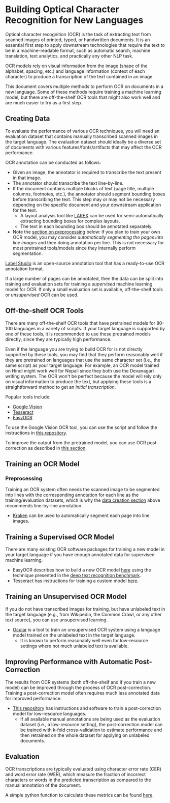 # Building Optical Character Recognition for New Languages

Optical character recognition (OCR) is the task of extracting text from scanned images of printed, typed, or handwritten documents. It is an essential first step to apply downstream technologies that require the text to be in a machine-readable format, such as automatic search, machine translation, text analytics, and practically any other NLP task.

OCR models rely on visual information from the image (shape of the alphabet, spacing, etc.) and language information (context of each character) to produce a transcription of the text contained in an image.

This document covers multiple methods to perform OCR on documents in a new language. Some of these methods require training a machine learning model, but there are off-the-shelf OCR tools that might also work well and are much easier to try as a first step.

## <a id="data"></a>Creating Data

To evaluate the performance of various OCR techniques, you will need an evaluation dataset that contains manually transcribed scanned images in the target language. The evaluation dataset should ideally be a diverse set of documents with various features/fonts/artifacts that may affect the OCR performance. 

OCR annotation can be conducted as follows:
* Given an image, the annotator is required to transcribe the text present in that image.
* The annotator should transcribe the text line-by-line.
* If the document contains multiple blocks of text (page title, multiple columns, footnotes, etc.), the annotator should segment bounding boxes before transcribing the text. This step may or may not be necessary depending on the specific document and your downstream application for the text.
    * A layout analysis tool like [LAREX](https://github.com/OCR4all/LAREX) can be used for semi-automatically extracting bounding boxes for complex layouts.
    * The text in each bounding box should be annotated separately.
* Note the [section on preprocessing](#preproc) below: if you plan to train your own OCR model, you may consider *automatically segmenting the pages into line images* and then doing annotation per line. This is not necessary for most pretrained tools/models since they internally perform segmentation.

[Label Studio](https://labelstud.io) is an open-source annotation tool that has a ready-to-use OCR annotation format.

If a large number of pages can be annotated, then the data can be split into training and evaluation sets for training a *supervised* machine learning model for OCR. If only a small evaluation set is available, off-the-shelf tools or *unsupervised* OCR can be used.


## Off-the-shelf OCR Tools

There are many off-the-shelf OCR tools that have pretrained models for 80-100 languages in a variety of scripts. If your target language is supported by one of these tools, it is recommended to use these pretrained models directly, since they are typically high performance.

Even if the language you are trying to build OCR for is not directly supported by these tools, you may find that they perform reasonably well if they are pretrained on languages that use the same character set (i.e., the same script) as your target language.
For example, an OCR model trained on Hindi might work well for Nepali since they both use the Devanagari writing system.
The OCR won't be perfect because the model will rely only on visual information to produce the text, but applying these tools is a straightforward method to get an *initial transcription*.

Popular tools include:
* [Google Vision](https://cloud.google.com/vision/)
* [Tesseract](https://tesseract-ocr.github.io)
* [EasyOCR](https://github.com/JaidedAI/EasyOCR)

To use the Google Vision OCR tool, you can use the script and follow the instructions in [this repository](https://github.com/shrutirij/ocr-post-correction/blob/main/firstpass.md).

To improve the output from the pretrained model, you can use OCR post-correction as described in [this section](#ocr-post).

## Training an OCR Model

### <a id="preproc"></a>Preprocessing

Training an OCR system often needs the scanned image to be segmented into lines with the corresponding annotation for each line as the training/evaluation datasets, which is why the [data creation section](#data) above recommends line-by-line annotation.

* [Kraken](http://kraken.re/master/index.html) can be used to automatically segment each page into line images.

## Training a Supervised OCR Model

There are many existing OCR software packages for training a new model in your target language if you have enough annotated data for supervised machine learning. 

* EasyOCR describes how to build a new OCR model [here](https://github.com/JaidedAI/EasyOCR/blob/master/custom_model.md) using the technique presented in the [deep text recognition benchmark](https://github.com/clovaai/deep-text-recognition-benchmark).
* Tesseract has instructions for training a custom model [here](https://github.com/tesseract-ocr/tesstrain).


## Training an Unsupervised OCR Model

If you do not have transcribed images for training, but have unlabeled text in the target language (e.g., from Wikipedia, the Common Crawl, or any other text source), you can use unsupervised learning.

* [Ocular](https://github.com/tberg12/ocular) is a tool to train an unsupervised OCR system using a language model trained on the unlabeled text in the target language.
    * It is known to perform reasonably well even for low-resource settings where not much unlabeled text is available.

## <a id="ocr-post"></a>Improving Performance with Automatic Post-Correction

The results from OCR systems (both off-the-shelf and if you train a new model) can be improved through the process of OCR post-correction. Training a post-correction model often requires much less annotated data for improved performance.

* [This repository](https://github.com/shrutirij/ocr-post-correction) has instructions and software to train a post-correction model for low-resource languages. 
    * If all available manual annotations are being used as the evaluation dataset (i.e., a low-resource setting), the post-correction model can be trained with k-fold cross-validation to estimate performance and then retrained on the whole dataset for applying on unlabeled documents.

## Evaluation

OCR transcriptions are typically evaluated using character error rate (CER) and word error rate (WER), which measure the fraction of incorrect characters or words in the predicted transcription as compared to the manual annotation of the document. 

A simple python function to calculate these metrics can be found [here](https://github.com/shrutirij/ocr-post-correction/blob/main/utils/metrics.py).
